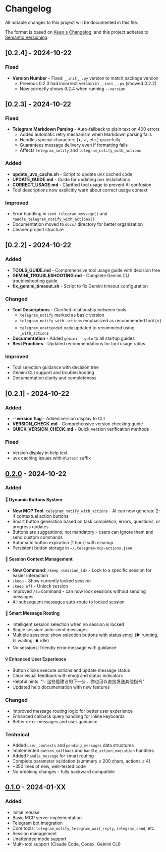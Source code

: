 # Changelog

All notable changes to this project will be documented in this file.

The format is based on [Keep a Changelog](https://keepachangelog.com/en/1.0.0/),
and this project adheres to [Semantic Versioning](https://semver.org/spec/v2.0.0.html).

## [0.2.4] - 2024-10-22

### Fixed
- **Version Number** - Fixed `__init__.py` version to match package version
  - Previous 0.2.3 had incorrect version in `__init__.py` (showed 0.2.2)
  - Now correctly shows 0.2.4 when running `--version`

## [0.2.3] - 2024-10-22

### Fixed
- **Telegram Markdown Parsing** - Auto-fallback to plain text on 400 errors
  - Added automatic retry mechanism when Markdown parsing fails
  - Handles special characters (•, ✓, etc.) gracefully
  - Guarantees message delivery even if formatting fails
  - Affects `telegram_notify` and `telegram_notify_with_actions`

### Added
- **update_uvx_cache.sh** - Script to update uvx cached code
- **UPDATE_GUIDE.md** - Guide for updating uvx installations
- **CORRECT_USAGE.md** - Clarified tool usage to prevent AI confusion
- Tool descriptions now explicitly warn about correct usage context

### Improved
- Error handling in `send_telegram_message()` and `handle_telegram_notify_with_actions()`
- Documentation moved to `docs/` directory for better organization
- Cleaner project structure

## [0.2.2] - 2024-10-22

### Added
- **TOOLS_GUIDE.md** - Comprehensive tool usage guide with decision tree
- **GEMINI_TROUBLESHOOTING.md** - Complete Gemini CLI troubleshooting guide
- **fix_gemini_timeout.sh** - Script to fix Gemini timeout configuration

### Changed
- **Tool Descriptions** - Clarified relationship between tools
  - `telegram_notify` marked as basic version
  - `telegram_notify_with_actions` emphasized as recommended tool (⭐)
  - `telegram_unattended_mode` updated to recommend using `_with_actions`
- **Documentation** - Added `gemini --yolo` to all startup guides
- **Best Practices** - Updated recommendations for tool usage ratios

### Improved
- Tool selection guidance with decision tree
- Gemini CLI support and troubleshooting
- Documentation clarity and completeness

## [0.2.1] - 2024-10-22

### Added
- **--version flag** - Added version display to CLI
- **VERSION_CHECK.md** - Comprehensive version checking guide
- **QUICK_VERSION_CHECK.md** - Quick version verification methods

### Fixed
- Version display in help text
- uvx caching issues with `@latest` suffix

## [0.2.0] - 2024-10-22

### Added

#### 🎯 Dynamic Buttons System
- **New MCP Tool**: `telegram_notify_with_actions` - AI can now generate 2-4 contextual action buttons
- Smart button generation based on task completion, errors, questions, or progress updates
- Buttons are suggestions, not mandatory - users can ignore them and send custom commands
- Automatic button expiration (1 hour) with cleanup
- Persistent button storage in `~/.telegram-mcp-actions.json`

#### 📌 Session Context Management
- **New Command**: `/keep <session_id>` - Lock to a specific session for easier interaction
- `/keep` - Show currently locked session
- `/keep off` - Unlock session
- Improved `/to` command - can now lock sessions without sending messages
- All subsequent messages auto-route to locked session

#### 🎯 Smart Message Routing
- Intelligent session selection when no session is locked
- Single session: auto-send messages
- Multiple sessions: show selection buttons with status emoji (▶️ running, ⏸️ waiting, ⏹️ idle)
- No sessions: friendly error message with guidance

#### 💡 Enhanced User Experience
- Button clicks execute actions and update message status
- Clear visual feedback with emoji and status indicators
- Helpful hints: "💡 这些是建议的下一步，你也可以直接发送其他指令"
- Updated help documentation with new features

### Changed
- Improved message routing logic for better user experience
- Enhanced callback query handling for inline keyboards
- Better error messages and user guidance

### Technical
- Added `user_contexts` and `pending_messages` data structures
- Implemented `button_callback` and `handle_action_execution` handlers
- Added `handle_message` for smart routing
- Complete parameter validation (summary ≤ 200 chars, actions ≤ 4)
- ~350 lines of new, well-tested code
- No breaking changes - fully backward compatible

## [0.1.0] - 2024-01-XX

### Added
- Initial release
- Basic MCP server implementation
- Telegram bot integration
- Core tools: `telegram_notify`, `telegram_wait_reply`, `telegram_send`, etc.
- Session management
- Unattended mode support
- Multi-tool support (Claude Code, Codex, Gemini CLI)

[0.2.0]: https://github.com/batianVolyc/telegram-mcp-server/compare/v0.1.0...v0.2.0
[0.1.0]: https://github.com/batianVolyc/telegram-mcp-server/releases/tag/v0.1.0
